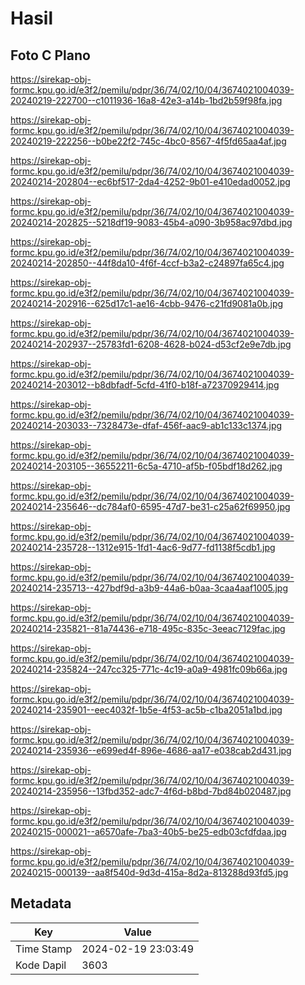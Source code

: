 # Hasil

## Foto C Plano

https://sirekap-obj-formc.kpu.go.id/e3f2/pemilu/pdpr/36/74/02/10/04/3674021004039-20240219-222700--c1011936-16a8-42e3-a14b-1bd2b59f98fa.jpg

https://sirekap-obj-formc.kpu.go.id/e3f2/pemilu/pdpr/36/74/02/10/04/3674021004039-20240219-222256--b0be22f2-745c-4bc0-8567-4f5fd65aa4af.jpg

https://sirekap-obj-formc.kpu.go.id/e3f2/pemilu/pdpr/36/74/02/10/04/3674021004039-20240214-202804--ec6bf517-2da4-4252-9b01-e410edad0052.jpg

https://sirekap-obj-formc.kpu.go.id/e3f2/pemilu/pdpr/36/74/02/10/04/3674021004039-20240214-202825--5218df19-9083-45b4-a090-3b958ac97dbd.jpg

https://sirekap-obj-formc.kpu.go.id/e3f2/pemilu/pdpr/36/74/02/10/04/3674021004039-20240214-202850--44f8da10-4f6f-4ccf-b3a2-c24897fa65c4.jpg

https://sirekap-obj-formc.kpu.go.id/e3f2/pemilu/pdpr/36/74/02/10/04/3674021004039-20240214-202916--625d17c1-ae16-4cbb-9476-c21fd9081a0b.jpg

https://sirekap-obj-formc.kpu.go.id/e3f2/pemilu/pdpr/36/74/02/10/04/3674021004039-20240214-202937--25783fd1-6208-4628-b024-d53cf2e9e7db.jpg

https://sirekap-obj-formc.kpu.go.id/e3f2/pemilu/pdpr/36/74/02/10/04/3674021004039-20240214-203012--b8dbfadf-5cfd-41f0-b18f-a72370929414.jpg

https://sirekap-obj-formc.kpu.go.id/e3f2/pemilu/pdpr/36/74/02/10/04/3674021004039-20240214-203033--7328473e-dfaf-456f-aac9-ab1c133c1374.jpg

https://sirekap-obj-formc.kpu.go.id/e3f2/pemilu/pdpr/36/74/02/10/04/3674021004039-20240214-203105--36552211-6c5a-4710-af5b-f05bdf18d262.jpg

https://sirekap-obj-formc.kpu.go.id/e3f2/pemilu/pdpr/36/74/02/10/04/3674021004039-20240214-235646--dc784af0-6595-47d7-be31-c25a62f69950.jpg

https://sirekap-obj-formc.kpu.go.id/e3f2/pemilu/pdpr/36/74/02/10/04/3674021004039-20240214-235728--1312e915-1fd1-4ac6-9d77-fd1138f5cdb1.jpg

https://sirekap-obj-formc.kpu.go.id/e3f2/pemilu/pdpr/36/74/02/10/04/3674021004039-20240214-235713--427bdf9d-a3b9-44a6-b0aa-3caa4aaf1005.jpg

https://sirekap-obj-formc.kpu.go.id/e3f2/pemilu/pdpr/36/74/02/10/04/3674021004039-20240214-235821--81a74436-e718-495c-835c-3eeac7129fac.jpg

https://sirekap-obj-formc.kpu.go.id/e3f2/pemilu/pdpr/36/74/02/10/04/3674021004039-20240214-235824--247cc325-771c-4c19-a0a9-4981fc09b66a.jpg

https://sirekap-obj-formc.kpu.go.id/e3f2/pemilu/pdpr/36/74/02/10/04/3674021004039-20240214-235901--eec4032f-1b5e-4f53-ac5b-c1ba2051a1bd.jpg

https://sirekap-obj-formc.kpu.go.id/e3f2/pemilu/pdpr/36/74/02/10/04/3674021004039-20240214-235936--e699ed4f-896e-4686-aa17-e038cab2d431.jpg

https://sirekap-obj-formc.kpu.go.id/e3f2/pemilu/pdpr/36/74/02/10/04/3674021004039-20240214-235956--13fbd352-adc7-4f6d-b8bd-7bd84b020487.jpg

https://sirekap-obj-formc.kpu.go.id/e3f2/pemilu/pdpr/36/74/02/10/04/3674021004039-20240215-000021--a6570afe-7ba3-40b5-be25-edb03cfdfdaa.jpg

https://sirekap-obj-formc.kpu.go.id/e3f2/pemilu/pdpr/36/74/02/10/04/3674021004039-20240215-000139--aa8f540d-9d3d-415a-8d2a-813288d93fd5.jpg


## Metadata

| Key        | Value               |
| ---------- | ------------------- |
| Time Stamp | 2024-02-19 23:03:49 |
| Kode Dapil | 3603                |



